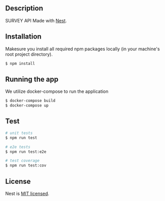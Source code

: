 ## Description

SURVEY API Made with [Nest](https://github.com/nestjs/nest).

## Installation

Makesure you install all required npm packages locally (in your machine's root project directory).

```bash
$ npm install
```

## Running the app

We utilize docker-compose to run the application

```bash
$ docker-compose build
$ docker-compose up
```

## Test

```bash
# unit tests
$ npm run test

# e2e tests
$ npm run test:e2e

# test coverage
$ npm run test:cov
```

## License

  Nest is [MIT licensed](LICENSE).
